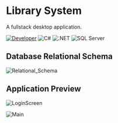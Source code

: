 # Library System
A fullstack desktop application.


[![Developer](https://img.shields.io/badge/Developer-Basilabt-crimson)](https://github.com/Basilabt)
![C#](https://img.shields.io/badge/language-C%23-blue) 
![.NET](https://img.shields.io/badge/framework-.NET-blueviolet) 
![SQL Server](https://img.shields.io/badge/backend-SQL%20Server-green)


## Database Relational Schema
![Relational_Schema](https://github.com/user-attachments/assets/78065737-e13b-4716-a799-5b247d1caac2)

## Application Preview
![LoginScreen](https://github.com/user-attachments/assets/9b2f13d6-6161-42ec-8325-dd6c86c24ba9)


![Main](https://github.com/user-attachments/assets/9e4f2af5-2f9f-4d01-a9a5-68ed43a38332)



